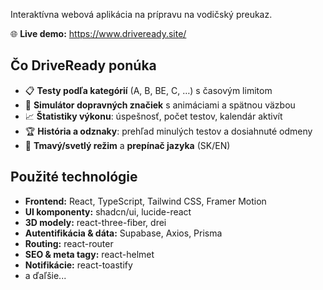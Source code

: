 Interaktívna webová aplikácia na prípravu na vodičský preukaz.

🌐 **Live demo:** https://www.driveready.site/

## Čo DriveReady ponúka

- 📋 **Testy podľa kategórií** (A, B, BE, C, …) s časovým limitom  
- 🚦 **Simulátor dopravných značiek** s animáciami a spätnou väzbou  
- 📈 **Štatistiky výkonu**: úspešnosť, počet testov, kalendár aktivít  
- 🏆 **História a odznaky**: prehľad minulých testov a dosiahnuté odmeny  
- 🌙 **Tmavý/svetlý režim** a **prepínač jazyka** (SK/EN)

## Použité technológie

- **Frontend:** React, TypeScript, Tailwind CSS, Framer Motion  
- **UI komponenty:** shadcn/ui, lucide-react  
- **3D modely:** react-three-fiber, drei  
- **Autentifikácia & dáta:** Supabase, Axios, Prisma  
- **Routing:** react-router  
- **SEO & meta tagy:** react-helmet  
- **Notifikácie:** react-toastify
- a ďaľšie...
